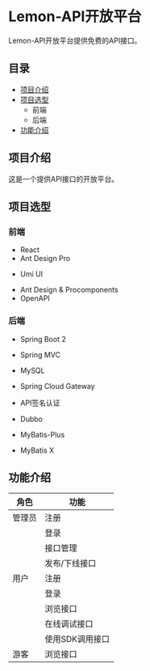 Lemon-API开放平台
===========================

Lemon-API开放平台提供免费的API接口。



## 目录
* [项目介绍](#横线)
* [项目选型](#文本)
    * 前端
    * 后端
* [功能介绍](#图片)



## 项目介绍

这是一个提供API接口的开放平台。



## 项目选型

### 前端

* React
* Ant Design Pro

- Umi UI

* Ant Design & Procomponents
* OpenAPI

### 后端

* Spring Boot 2

- Spring MVC

* MySQL

* Spring Cloud Gateway

* API签名认证

* Dubbo

* MyBatis-Plus

* MyBatis X

  


## 功能介绍
| 角色   | 功能            |
| ------ | --------------- |
| 管理员 | 注册            |
|        | 登录            |
|        | 接口管理        |
|        | 发布/下线接口   |
| 用户   | 注册            |
|        | 登录            |
|        | 浏览接口        |
|        | 在线调试接口    |
|        | 使用SDK调用接口 |
| 游客   | 浏览接口        |

